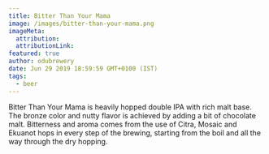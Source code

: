 ```yaml
---
title: Bitter Than Your Mama
image: /images/bitter-than-your-mama.png
imageMeta:
  attribution:
  attributionLink:
featured: true
author: odubrewery
date: Jun 29 2019 18:59:59 GMT+0100 (IST)
tags:
  - beer
---
```


Bitter Than Your Mama is heavily hopped double IPA with rich malt base. The bronze color and nutty flavor is achieved by adding a bit of chocolate malt. Bitterness and aroma comes from the use of Citra, Mosaic and Ekuanot hops in every step of the brewing, starting from the boil and all the way through the dry hopping.
